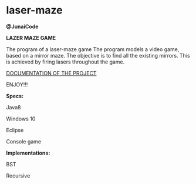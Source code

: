 # laser-maze
**@JunaiCode**

**LAZER MAZE GAME**

The program of a laser-maze game
The program models a video game, based on a mirror maze.
The objective is to find all the existing mirrors. This is achieved by firing lasers throughout the game.

[DOCUMENTATION OF THE PROJECT](docs/Documentation.pdf)

ENJOY!!!

**Specs:**

Java8

Windows 10

Eclipse

Console game

**Implementations:**

BST

Recursive
